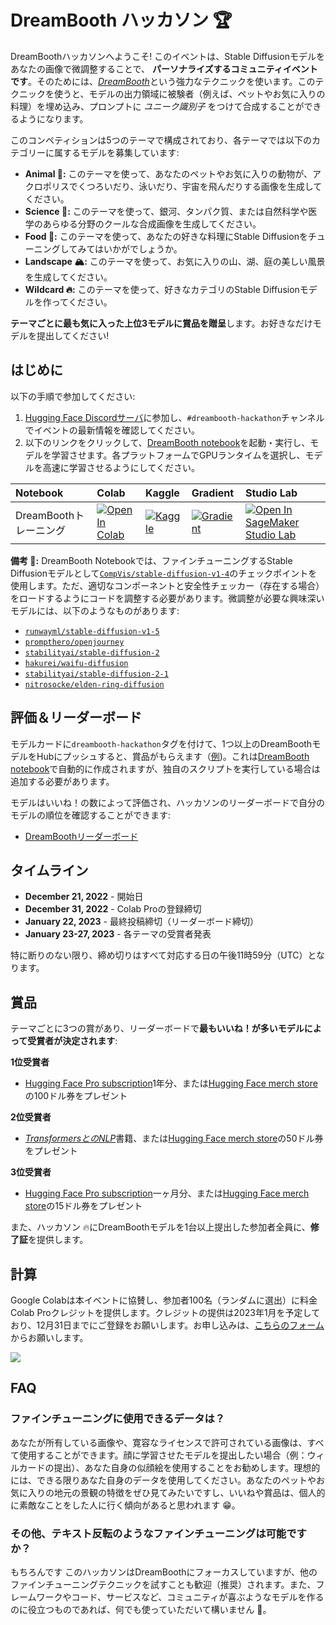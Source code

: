 # DreamBooth ハッカソン 🏆

DreamBoothハッカソンへようこそ! このイベントは、Stable Diffusionモデルをあなたの画像で微調整することで、 **パーソナライズするコミュニティイベントです**。そのためには、[_DreamBooth_](https://arxiv.org/abs/2208.12242)という強力なテクニックを使います。このテクニックを使うと、モデルの出力領域に被験者（例えば、ペットやお気に入りの料理）を埋め込み、プロンプトに _ユニーク識別子_ をつけて合成することができるようになります。

このコンペティションは5つのテーマで構成されており、各テーマでは以下のカテゴリーに属するモデルを募集しています:

* **Animal 🐨:** このテーマを使って、あなたのペットやお気に入りの動物が、アクロポリスでくつろいだり、泳いだり、宇宙を飛んだりする画像を生成してください。
* **Science 🔬:** このテーマを使って、銀河、タンパク質、または自然科学や医学のあらゆる分野のクールな合成画像を生成してください。
* **Food 🍔:** このテーマを使って、あなたの好きな料理にStable Diffusionをチューニングしてみてはいかがでしょうか。
* **Landscape 🏔:** このテーマを使って、お気に入りの山、湖、庭の美しい風景を生成してください。
* **Wildcard 🔥:** このテーマを使って、好きなカテゴリのStable Diffusionモデルを作ってください。

**テーマごとに最も気に入った上位3モデルに賞品を贈呈**します。お好きなだけモデルを提出してください!

## はじめに

以下の手順で参加してください:

1. [Hugging Face Discordサーバ](https://huggingface.co/join/discord)に参加し、`#dreambooth-hackathon`チャンネルでイベントの最新情報を確認してください。
2. 以下のリンクをクリックして、[DreamBooth notebook](https://github.com/huggingface/diffusion-models-class/blob/main/hackathon/dreambooth.ipynb)を起動・実行し、モデルを学習させます。各プラットフォームでGPUランタイムを選択し、モデルを高速に学習させるようにしてください。

| Notebook                                     | Colab                                                                                                                                                                                               | Kaggle                                                                                                                                                                                                   | Gradient                                                                                                                                                                               | Studio Lab                                                                                                                                                                                                   |
|:--------------------------------------------|:----------------------------------------------------------------------------------------------------------------------------------------------------------------------------------------------------|:---------------------------------------------------------------------------------------------------------------------------------------------------------------------------------------------------------|:---------------------------------------------------------------------------------------------------------------------------------------------------------------------------------------|:-------------------------------------------------------------------------------------------------------------------------------------------------------------------------------------------------------------|
| DreamBoothトレーニング                              | [![Open In Colab](https://colab.research.google.com/assets/colab-badge.svg)](https://colab.research.google.com/github/huggingface/diffusion-models-class/blob/main/hackathon/dreambooth.ipynb)              | [![Kaggle](https://kaggle.com/static/images/open-in-kaggle.svg)](https://kaggle.com/kernels/welcome?src=https://github.com/huggingface/diffusion-models-class/blob/main/hackathon/dreambooth.ipynb)              | [![Gradient](https://assets.paperspace.io/img/gradient-badge.svg)](https://console.paperspace.com/github/huggingface/diffusion-models-class/blob/main/hackathon/dreambooth.ipynb)              | [![Open In SageMaker Studio Lab](https://studiolab.sagemaker.aws/studiolab.svg)](https://studiolab.sagemaker.aws/import/github/huggingface/diffusion-models-class/blob/main/hackathon/dreambooth.ipynb)              |

**備考 👋:** DreamBooth Notebookでは、ファインチューニングするStable Diffusionモデルとして[`CompVis/stable-diffusion-v1-4`](https://huggingface.co/CompVis/stable-diffusion-v1-4)のチェックポイントを使用します。ただ、適切なコンポーネントと安全性チェッカー（存在する場合）をロードするようにコードを調整する必要があります。微調整が必要な興味深いモデルには、以下のようなものがあります:

* [`runwayml/stable-diffusion-v1-5`](https://huggingface.co/runwayml/stable-diffusion-v1-5)
* [`prompthero/openjourney`](https://huggingface.co/prompthero/openjourney)
* [`stabilityai/stable-diffusion-2`](https://huggingface.co/stabilityai/stable-diffusion-2)
* [`hakurei/waifu-diffusion`](https://huggingface.co/hakurei/waifu-diffusion)
* [`stabilityai/stable-diffusion-2-1`](https://huggingface.co/stabilityai/stable-diffusion-2-1)
* [`nitrosocke/elden-ring-diffusion`](https://huggingface.co/nitrosocke/elden-ring-diffusion)

## 評価＆リーダーボード

モデルカードに`dreambooth-hackathon`タグを付けて、1つ以上のDreamBoothモデルをHubにプッシュすると、賞品がもらえます（[例](https://huggingface.co/lewtun/ccorgi-dog/blob/main/README.md#L9))。これは[DreamBooth notebook](https://github.com/huggingface/diffusion-models-class/blob/main/hackathon/dreambooth.ipynb)で自動的に作成されますが、独自のスクリプトを実行している場合は追加する必要があります。

モデルはいいね！の数によって評価され、ハッカソンのリーダーボードで自分のモデルの順位を確認することができます:

* [DreamBoothリーダーボード](https://huggingface.co/spaces/dreambooth-hackathon/leaderboard)

## タイムライン

* **December 21, 2022** - 開始日
* **December 31, 2022** - Colab Proの登録締切
* **January 22, 2023** - 最終投稿締切（リーダーボード締切）
* **January 23-27, 2023** - 各テーマの受賞者発表

特に断りのない限り、締め切りはすべて対応する日の午後11時59分（UTC）となります。

## 賞品

テーマごとに3つの賞があり、リーダーボードで**最もいいね！が多いモデルによって受賞者が決定されます**:

**1位受賞者**

* [Hugging Face Pro subscription](https://huggingface.co/pricing)1年分、または[Hugging Face merch store](https://store.huggingface.co/)の100ドル券をプレゼント

**2位受賞者**

* [_TransformersとのNLP_](https://transformersbook.com/)書籍、または[Hugging Face merch store](https://store.huggingface.co/)の50ドル券をプレゼント

**3位受賞者**

* [Hugging Face Pro subscription](https://huggingface.co/pricing)一ヶ月分、または[Hugging Face merch store](https://store.huggingface.co/)の15ドル券をプレゼント

また、ハッカソン 🔥にDreamBoothモデルを1台以上提出した参加者全員に、**修了証**を提供します。


## 計算

Google Colabは本イベントに協賛し、参加者100名（ランダムに選出）に料金Colab Proクレジットを提供します。クレジットの提供は2023年1月を予定しており、12月31日までにご登録をお願いします。お申し込みは、[こちらのフォーム](https://docs.google.com/forms/d/e/1FAIpQLSeE_js5bxq_a_nFTglbZbQqjd6KNDD9r4YRg42kDFGSb5aoYQ/viewform)からお願いします。

![](https://lh3.googleusercontent.com/-l6dUgmPOKMM/X7w3nNn3OpI/AAAAAAAALAg/74fTRiPqikMURTD_Dn4PzAVADey2_6lLwCNcBGAsYHQ/s400/colab-logo-128x128.png)

## FAQ

### ファインチューニングに使用できるデータは？

あなたが所有している画像や、寛容なライセンスで許可されている画像は、すべて使用することができます。顔に学習させたモデルを提出したい場合（例：ウィルカードの提出）、あなた自身の似顔絵を使用することをお勧めします。理想的には、できる限りあなた自身のデータを使用してください。あなたのペットやお気に入りの地元の景観の特徴をぜひ見てみたいですし、いいねや賞品は、個人的に素敵なことをした人に行く傾向があると思われます 😁。

### その他、テキスト反転のようなファインチューニングは可能ですか？

もちろんです このハッカソンはDreamBoothにフォーカスしていますが、他のファインチューニングテクニックを試すことも歓迎（推奨）されます。また、フレームワークやコード、サービスなど、コミュニティが喜ぶようなモデルを作るのに役立つものであれば、何でも使っていただいて構いません 🥰。

